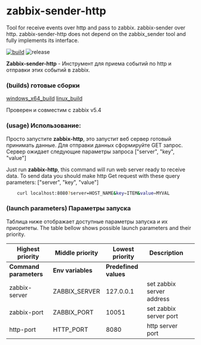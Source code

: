 # zabbix-sender-http
Tool for receive events over http and pass to zabbix. zabbix-sender over http.
zabbix-sender-http does not depend on the zabbix_sender tool and fully implements its interface.

[![build](https://github.com/0xdeface/zabbix-sender-http/actions/workflows/build.yml/badge.svg?branch=master)](https://github.com/0xdeface/zabbix-sender-http/actions/workflows/build.yml)
![release](https://img.shields.io/github/v/release/0xdeface/zabbix-sender-http.svg)

**Zabbix-sender-http** - Инструмент для приема событий по http и отправки этих событий в zabbix. 

### (builds) готовые сборки
[windows_x64_build](dist/zabbix-http.exe)
[linux_build](dist/zabbix-http)


Проверен и совместим с zabbix v5.4    

### (usage) Использование:
Просто запустите **zabbix-http**, это запустит веб сервер готовый принимать данные.
Для отправки данных сформируйте GET запрос. Сервер ожидает
следующие параметры запроса ["server", "key", "value"]

Just run **zabbix-http**, this command will run web server ready to receive data. 
To send data you should make http Get request with these query parameters: ["server", "key", "value"] 
```bash
    curl localhost:8080?server=HOST_NAME&key=ITEM&value=MYVAL
```
### (launch parameters) Параметры запуска

Таблица ниже отображает доступные параметры запуска и их приоритеты. 
The table bellow shows possible launch parameters and their priority. 

| Highest priority       | Middle priority     | Lowest priority   | Description               |   |
|------------------------|---------------------|-------------------|---------------------------|---|
| **Command parameters** | **Env variables**   | **Predefined values** |                       |   |
| zabbix-server          | ZABBIX_SERVER       | 127.0.0.1         | set zabbix server address |   |
| zabbix-port            | ZABBIX_PORT         | 10051             | set zabbix server port    |   |
| http-port              | HTTP_PORT           | 8080              | http server port          |   |
     

